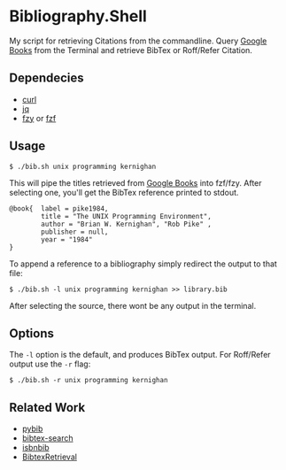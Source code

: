 # Bibliography.Shell

My script for retrieving Citations from the commandline.
Query [Google Books](https://developers.google.com/books) from the Terminal and retrieve BibTex or Roff/Refer Citation.

## Dependecies

+ [curl](https://curl.haxx.se/)
+ [jq](https://stedolan.github.io/jq/)
+ [fzy](https://github.com/jhawthorn/fzy) or [fzf](https://github.com/junegunn/fzf)

## Usage

```{bash}
$ ./bib.sh unix programming kernighan
```

This will pipe the titles retrieved from [Google Books](https://developers.google.com/books)
into fzf/fzy. After selecting one, you'll get the BibTex reference
printed to stdout.

```{bash}
@book{  label = pike1984,
        title = "The UNIX Programming Environment",
        author = "Brian W. Kernighan", "Rob Pike" ,
        publisher = null,
        year = "1984"
}
```

To append a reference to a bibliography simply redirect the output to that file:

```{bash}
$ ./bib.sh -l unix programming kernighan >> library.bib
```

After selecting the source, there wont be any output in the terminal.

## Options

The `-l` option is the default, and produces BibTex output.
For Roff/Refer output use the `-r` flag:


```{bash}
$ ./bib.sh -r unix programming kernighan
```

## Related Work

+ [pybib](https://github.com/jgilchrist/pybib)
+ [bibtex-search](https://github.com/ekmartin/bibtex-search)
+ [isbnbib](https://github.com/mkomod/isbnbib)
+ [BibtexRetrieval](https://github.com/frrobert2/BibtexRetrieval)
